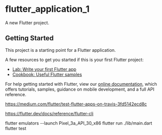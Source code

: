 # flutter_application_1

A new Flutter project.

## Getting Started

This project is a starting point for a Flutter application.

A few resources to get you started if this is your first Flutter project:

- [Lab: Write your first Flutter app](https://flutter.dev/docs/get-started/codelab)
- [Cookbook: Useful Flutter samples](https://flutter.dev/docs/cookbook)

For help getting started with Flutter, view our
[online documentation](https://flutter.dev/docs), which offers tutorials,
samples, guidance on mobile development, and a full API reference.

https://medium.com/flutter/test-flutter-apps-on-travis-3fd5142ecd8c

https://flutter.dev/docs/reference/flutter-cli

flutter emulators --launch Pixel_3a_API_30_x86
flutter run ./lib/main.dart
flutter test
